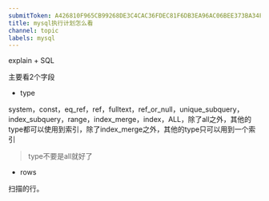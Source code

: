 ```yaml
---
submitToken: A426810F965CB99268DE3C4CAC36FDEC81F6DB3EA96AC06BEE373BA34FC89CBE
title: mysql执行计划怎么看
channel: topic
labels: mysql
---
```



explain + SQL

主要看2个字段

- type

system，const，eq_ref，ref，fulltext，ref_or_null，unique_subquery，index_subquery，range，index_merge，index，ALL，除了all之外，其他的type都可以使用到索引，除了index_merge之外，其他的type只可以用到一个索引

> type不要是all就好了


- rows

扫描的行。